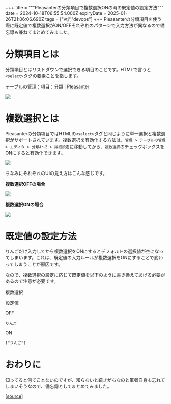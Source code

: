 +++
title = """Pleasanterの分類項目で複数選択ONの時の既定値の設定方法"""
date = 2024-10-18T06:55:54.000Z
expiryDate = 2025-01-26T21:06:06.690Z
tags = ["vtj","devops"]
+++
Pleasanterの分類項目を使う際に既定値で複数選択がON/OFFそれぞれのパターンで入力方法が異なるので備忘録も兼ねてまとめてみました。

分類項目とは
======

分類項目とはリストダウンで選択できる項目のことです。HTMLで言うと`<select>`タグの要素ことを指します。

[テーブルの管理：項目：分類 | Pleasanter](https://pleasanter.org/ja/manual/table-management-class)

![](https://cdn-ak.f.st-hatena.com/images/fotolife/v/virtualtech/20241018/20241018155555.png)

複数選択とは
======

Pleasanterの分類項目ではHTMLの`<select>`タグと同じように単一選択と複数選択がサポートされています。複数選択を有効化する方法は、`管理 > テーブルの管理 > エディタ > 分類A〜Z > 詳細設定`に移動してから、`複数選択`のチェックボックスをONにすると有効化できます。

![](https://cdn-ak.f.st-hatena.com/images/fotolife/v/virtualtech/20241018/20241018155557.png)

ちなみにそれぞれのUIの見え方はこんな感じです。

**複数選択OFFの場合**

![](https://cdn-ak.f.st-hatena.com/images/fotolife/v/virtualtech/20241018/20241018155601.png)

**複数選択ONの場合**

![](https://cdn-ak.f.st-hatena.com/images/fotolife/v/virtualtech/20241018/20241018155604.png)

既定値の設定方法
========

りんごだけ入力してから複数選択をONにするとデフォルトの選択値が空になってしまいます。これは、既定値の入力ルールが複数選択をONにすることで変わってしまうことが原因です。

なので、複数選択の設定に応じて既定値を以下のように書き換えてあげる必要があるので注意が必要です。

複数選択

設定値

OFF

`りんご`

ON

`["りんご"]`

おわりに
====

知ってると何てことないのですが、知らないと躓きがちなのと筆者自身も忘れてしまいそうなので、備忘録としてまとめてみました。

[[source]](https://devops-blog.virtualtech.jp/entry/20241018/1729234554)
